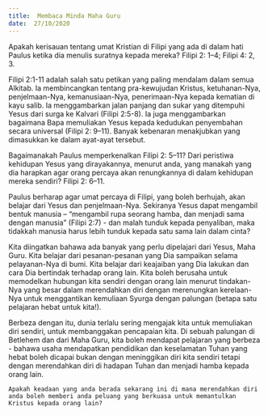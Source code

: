 ```yaml
---
title:  Membaca Minda Maha Guru
date:  27/10/2020
---
```


Apakah kerisauan tentang umat Kristian di Filipi yang ada di dalam hati Paulus ketika dia menulis suratnya kepada mereka? Filipi 2: 1–4; Filipi 4: 2, 3.

Filipi 2:1-11 adalah salah satu petikan yang paling mendalam dalam semua Alkitab. Ia membincangkan tentang pra-kewujudan Kristus, ketuhanan-Nya, penjelmaan-Nya, kemanusiaan-Nya, penerimaan-Nya kepada kematian di kayu salib. Ia menggambarkan jalan panjang dan sukar yang ditempuhi Yesus dari surga ke Kalvari (Filipi 2:5-8). Ia juga menggambarkan bagaimana Bapa memuliakan Yesus kepada kedudukan penyembahan secara universal (Filipi 2: 9–11). Banyak kebenaran menakjubkan yang dimasukkan ke dalam ayat-ayat tersebut.

Bagaimanakah Paulus memperkenalkan Filipi 2: 5–11? Dari peristiwa kehidupan Yesus yang dirayakannya, menurut anda, yang manakah yang dia harapkan agar orang percaya akan renungkannya di dalam kehidupan mereka sendiri? Filipi 2: 6–11.

Paulus berharap agar umat percaya di Filipi, yang boleh berhujah, akan belajar dari Yesus dan penjelmaan-Nya. Sekiranya Yesus dapat mengambil bentuk manusia – “mengambil rupa seorang hamba, dan menjadi sama dengan manusia” (Filipi 2:7) - dan malah tunduk kepada penyaliban, maka tidakkah manusia harus lebih tunduk kepada satu sama lain dalam cinta?

Kita diingatkan bahawa ada banyak yang perlu dipelajari dari Yesus, Maha Guru. Kita belajar dari pesanan-pesanan yang Dia sampaikan selama pelayanan-Nya di bumi. Kita belajar dari keajaiban yang Dia lakukan dan cara Dia bertindak terhadap orang lain. Kita boleh berusaha untuk memodelkan hubungan kita sendiri dengan orang lain menurut tindakan-Nya yang besar dalam merendahkan diri dengan merenungkan kerelaan-Nya untuk menggantikan kemuliaan Syurga dengan palungan (betapa satu pelajaran hebat untuk kita!).

Berbeza dengan itu, dunia terlalu sering mengajak kita untuk memuliakan diri sendiri, untuk membanggakan pencapaian kita. Di sebuah palungan di Betlehem dan dari Maha Guru, kita boleh mendapat pelajaran yang berbeza - bahawa usaha mendapatkan pendidikan dan keselamatan Tuhan yang hebat boleh dicapai bukan dengan meninggikan diri kita sendiri tetapi dengan merendahkan diri di hadapan Tuhan dan menjadi hamba kepada orang lain.

`Apakah keadaan yang anda berada sekarang ini di mana merendahkan diri anda boleh memberi anda peluang yang berkuasa untuk memantulkan Kristus kepada orang lain?`